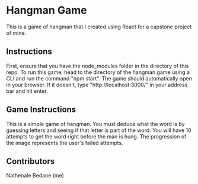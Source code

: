 # Hangman Game
This is a game of hangman that I created using React for a capstone project of mine.
## Instructions
First, ensure that you have the node_modules folder in the directory of this repo. To run this game, head to the directory of the hangman game using a CLI and run the command "npm start". The game should automatically open in your browser. If it doesn't, type "http://localhost:3000/" in your address bar and hit enter.
## Game Instructions
This is a simple game of hangman. You must deduce what the word is by guessing letters and seeing if that letter is part of the word. You will have 10 attempts to get the word right before the man is hung. The progression of the image represents the user's failed attempts.
## Contributors
Nathenale Bedane (me)
